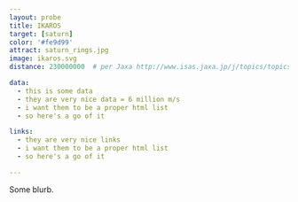 ```yaml
---
layout: probe
title: IKAROS
target: [saturn]
color: '#fe9d99'
attract: saturn_rings.jpg
image: ikaros.svg
distance: 230000000  # per Jaxa http://www.isas.jaxa.jp/j/topics/topics/2014/0526.shtml

data:
  - this is some data
  - they are very nice data = 6 million m/s
  - i want them to be a proper html list
  - so here's a go of it

links:
  - they are very nice links
  - i want them to be a proper html list
  - so here's a go of it

---
```

Some blurb.